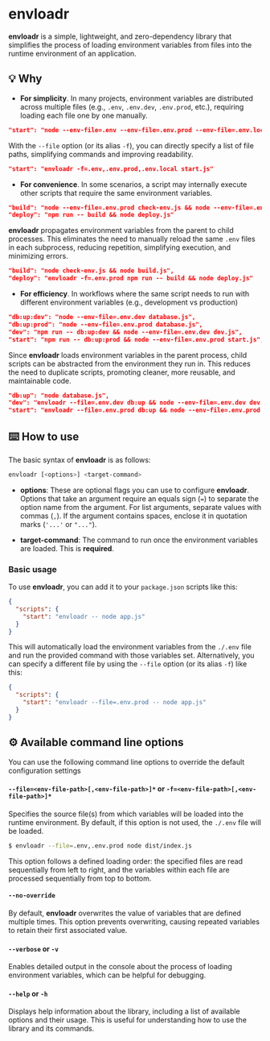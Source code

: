 # envloadr

**envloadr** is a simple, lightweight, and zero-dependency library that simplifies the process of loading environment variables from files into the runtime environment of an application.

## 💡 Why
- **For simplicity**. In many projects, environment variables are distributed across multiple files (e.g., `.env`, `.env.dev`, `.env.prod`, etc.), requiring loading each file one by one manually.
```json
"start": "node --env-file=.env --env-file=.env.prod --env-file=.env.local start.js"
```
With the `--file` option (or its alias `-f`), you can directly specify a list of file paths, simplifying commands and improving readability.
```json
"start": "envloadr -f=.env,.env.prod,.env.local start.js"
```

- **For convenience**. In some scenarios, a script may internally execute other scripts that require the same environment variables.
```json
"build": "node --env-file=.env.prod check-env.js && node --env-file=.env.prod build.js",
"deploy": "npm run -- build && node deploy.js"
```
**envloadr** propagates environment variables from the parent to child processes. This eliminates the need to manually reload the same `.env` files in each subprocess, reducing repetition, simplifying execution, and minimizing errors.
```json
"build": "node check-env.js && node build.js",
"deploy": "envloadr -f=.env.prod npm run -- build && node deploy.js"
```

- **For efficiency**. In workflows where the same script needs to run with different environment variables (e.g., development vs production)
```json
"db:up:dev": "node --env-file=.env.dev database.js",
"db:up:prod": "node --env-file=.env.prod database.js",
"dev": "npm run -- db:up:dev && node --env-file=.env.dev dev.js",
"start": "npm run -- db:up:prod && node --env-file=.env.prod start.js",
```
Since **envloadr** loads environment variables in the parent process, child scripts can be abstracted from the environment they run in. This reduces the need to duplicate scripts, promoting cleaner, more reusable, and maintainable code.
```json
"db:up": "node database.js",
"dev": "envloadr --file=.env.dev db:up && node --env-file=.env.dev dev.js",
"start": "envloadr --file=.env.prod db:up && node --env-file=.env.prod start.js",
```

## ⌨️ How to use

The basic syntax of **envloadr** is as follows:
```bash
envloadr [<options>] <target-command>
```

- **options**: These are optional flags you can use to configure **envloadr**. Options that take an argument require an equals sign (`=`) to separate the option name from the argument. For list arguments, separate values with commas (`,`). If the argument contains spaces, enclose it in quotation marks (`'...'` or `"..."`).

- **target-command**: The command to run once the environment variables are loaded. This is **required**.

### Basic usage

To use **envloadr**, you can add it to your `package.json` scripts like this:
```json
{
  "scripts": {
    "start": "envloadr -- node app.js"
  }
}
```

This will automatically load the environment variables from the `./.env` file and run the provided command with those variables set. Alternatively, you can specify a different file by using the `--file` option (or its alias `-f`) like this:
```json
{
  "scripts": {
    "start": "envloadr --file=.env.prod -- node app.js"
  }
}
```

## ⚙️ Available command line options

You can use the following command line options to override the default configuration settings

#### `--file=<env-file-path>[,<env-file-path>]*` or `-f=<env-file-path>[,<env-file-path>]*`
Specifies the source file(s) from which variables will be loaded into the runtime environment. By default, if this option is not used, the `./.env` file will be loaded.

```sh
$ envloadr --file=.env,.env.prod node dist/index.js
```

This option follows a defined loading order: the specified files are read sequentially from left to right, and the variables within each file are processed sequentially from top to bottom.

#### `--no-override`
By default, **envloadr** overwrites the value of variables that are defined multiple times. This option prevents overwriting, causing repeated variables to retain their first associated value.

#### `--verbose` or `-v`
Enables detailed output in the console about the process of loading environment variables, which can be helpful for debugging.

#### `--help` or `-h`
Displays help information about the library, including a list of available options and their usage. This is useful for understanding how to use the library and its commands.
